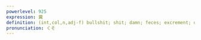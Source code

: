 ```yaml
---
powerlevel: 925
expression: 糞
definition: (int,col,n,adj-f) bullshit; shit; damn; feces; excrement; damn (adds emphasis and or annoyance to next word, e.g. damn hot, damn kids, etc.); damned
pronunciation: くそ
---
```

